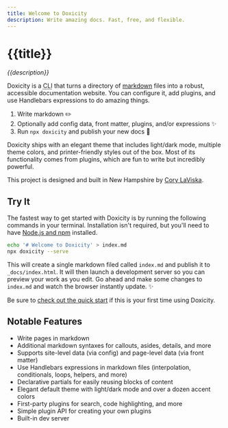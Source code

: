 ```yaml
---
title: Welcome to Doxicity
description: Write amazing docs. Fast, free, and flexible.
---
```


# {{title}}

_{{description}}_

Doxicity is a <abbr title="Command Line Interface">CLI</abbr> that turns a directory of [markdown](https://en.wikipedia.org/wiki/Markdown) files into a robust, accessible documentation website. You can configure it, add plugins, and use Handlebars expressions to do amazing things.

1. Write markdown ✏️
2. Optionally add config data, front matter, plugins, and/or expressions ✨
3. Run `npx doxicity` and publish your new docs 📗

Doxicity ships with an elegant theme that includes light/dark mode, multiple theme colors, and printer-friendly styles out of the box. Most of its functionality comes from plugins, which are fun to write but incredibly powerful.

This project is designed and built in New Hampshire by [Cory LaViska](https://twitter.com/claviska).

## Try It

The fastest way to get started with Doxicity is by running the following commands in your terminal. Installation isn't required, but you'll need to have [Node.js and npm](https://docs.npmjs.com/downloading-and-installing-node-js-and-npm) installed.

```bash
echo '# Welcome to Doxicity' > index.md
npx doxicity --serve
```

This will create a single markdown filed called `index.md` and publish it to `_docs/index.html`. It will then launch a development server so you can preview your work as you edit. Go ahead and make some changes to `index.md` and watch the browser instantly update. ✨

Be sure to [check out the quick start](/quick-start.html) if this is your first time using Doxicity.

## Notable Features

- Write pages in markdown
- Additional markdown syntaxes for callouts, asides, details, and more
- Supports site-level data (via config) and page-level data (via front matter)
- Use Handlebars expressions in markdown files (interpolation, conditionals, loops, helpers, and more)
- Declarative partials for easily reusing blocks of content
- Elegant default theme with light/dark mode and over a dozen accent colors
- First-party plugins for search, code highlighting, and more
- Simple plugin API for creating your own plugins
- Built-in dev server
